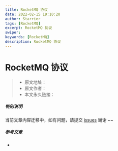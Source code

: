 ```yaml
---
title: RocketMQ 协议
date: 2022-02-15 19:10:20
author: Starrier
tags: [RocketMQ]
excerpt: RocketMQ 协议
swiper:
keywords: [RocketMQ]
description: RocketMQ 协议
---
```


# RocketMQ 协议

> * 原文地址：[]()
> * 原文作者：[]()
> * 本文永久链接：[]()

##### **特别说明**

当前文章内容迁移中，如有问题，请提交 [issues](https://github.com/Starrier/starrier.github.io/issues) 谢谢 ~~

##### 参考文章

- []()
